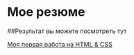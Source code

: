 # Мое резюме

##Результат вы можете посмотреть тут

[Моя первая работа на HTML & CSS](https://saintdevil1.github.io/resume/)
